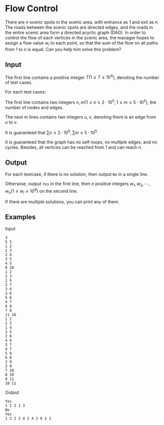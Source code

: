 # Flow Control

There are $n$ scenic spots in the scenic area, with entrance as $1$ and exit as $n$. The roads between the scenic spots are directed edges, and the roads in the entire scenic area form a directed acyclic graph (DAG). In order to control the flow of each vertices in the scenic area, the manager hopes to assign a flow value $w_i$ to each point, so that the sum of the flow on all paths from $1$ to $n$ is equal. Can you help him solve this problem?

## Input

The first line contains a positive integer $T(1≤T≤10^4)$, denoting the number of test cases.

For each test cases:

The first line contains two integers $n,m(1≤n≤2⋅10^5,1≤m≤5⋅10^5)$, the number of nodes and edges.

The next $m$ lines contains two integers $u,v$, denoting there is an edge from $u$ to $v$.

It is guaranteed that $∑n≤2⋅10^5,∑m≤5⋅10^5$.

It is guaranteed that the graph has no self-loops, no multiple edges, and no cycles. Besides, all vertices can be reached from $1$ and can reach $n$.

## Output

For each testcase, if there is no solution, then output `No` in a single line.

Otherwise, output `Yes` in the first line, then $n$ positive integers $w_1,w_2,⋯,w_n(1≤w_I≤10^9)$ on the second line.

If there are multiple solutions, you can print any of them.

## Examples

Input

```
3
5 5
1 2
1 3
2 4
3 5
4 5
8 10
1 2
1 3
2 5
2 7
3 4
3 6
5 6
4 7
6 8
7 8
11 16
1 2
1 3
1 4
1 5
2 6
4 6
3 7
4 7
5 8
6 8
2 9
3 9
7 10
8 10
9 11
10 11
```

Output

```
Yes
1 1 2 1 3
No
Yes
1 2 2 2 4 2 4 2 6 2 2
```